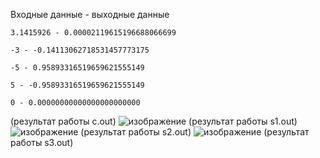 Входные данные - выходные данные

    3.1415926 - 0.00002119615196688066699

    -3 - -0.14113062718531457773175

    -5 - 0.95893316519659621555149

    5 - -0.95893316519659621555149

    0 - 0.00000000000000000000000

(результат работы c.out)
![изображение](https://user-images.githubusercontent.com/61345502/202898993-178585cf-8944-4bb6-8bf0-2597c722ec73.png)
(результат работы s1.out)
![изображение](https://user-images.githubusercontent.com/61345502/202899265-b309fb08-2904-43fd-8ff8-2d2fc3131451.png)
(результат работы s2.out)
![изображение](https://user-images.githubusercontent.com/61345502/202902077-8820c20b-96fc-48f3-86d6-900905a6f77d.png)
(результат работы s3.out)

